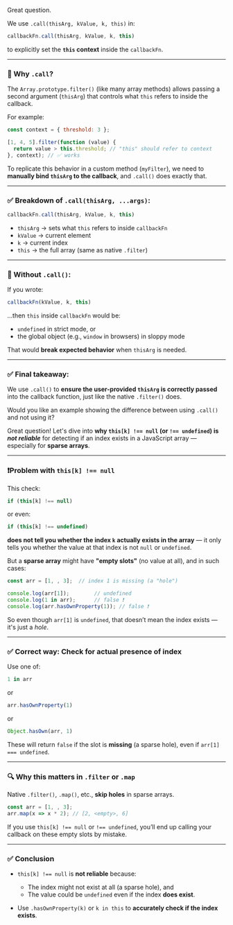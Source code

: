 Great question.

We use `.call(thisArg, kValue, k, this)` in:

```js
callbackFn.call(thisArg, kValue, k, this)
```

to explicitly set the **`this` context** inside the `callbackFn`.

---

### 🧠 Why `.call`?

The `Array.prototype.filter()` (like many array methods) allows passing a second argument (`thisArg`) that controls what `this` refers to inside the callback.

For example:

```js
const context = { threshold: 3 };

[1, 4, 5].filter(function (value) {
  return value > this.threshold; // "this" should refer to context
}, context); // ✅ works
```

To replicate this behavior in a custom method (`myFilter`), we need to **manually bind `thisArg` to the callback**, and `.call()` does exactly that.

---

### ✅ Breakdown of `.call(thisArg, ...args)`:

```js
callbackFn.call(thisArg, kValue, k, this)
```

* `thisArg` → sets what `this` refers to inside `callbackFn`
* `kValue` → current element
* `k`      → current index
* `this`   → the full array (same as native `.filter`)

---

### 🔁 Without `.call()`:

If you wrote:

```js
callbackFn(kValue, k, this)
```

...then `this` inside `callbackFn` would be:

* `undefined` in strict mode, or
* the global object (e.g., `window` in browsers) in sloppy mode

That would **break expected behavior** when `thisArg` is needed.

---

### ✅ Final takeaway:

We use `.call()` to **ensure the user-provided `thisArg` is correctly passed** into the callback function, just like the native `.filter()` does.

Would you like an example showing the difference between using `.call()` and not using it?

Great question! Let's dive into **why `this[k] !== null` (or `!== undefined`) is *not reliable*** for detecting if an index exists in a JavaScript array — especially for **sparse arrays**.

---

### ❗Problem with `this[k] !== null`

This check:

```js
if (this[k] !== null)
```

or even:

```js
if (this[k] !== undefined)
```

**does not tell you whether the index `k` actually exists in the array** — it only tells you whether the value at that index is not `null` or `undefined`.

But a **sparse array** might have **"empty slots"** (no value at all), and in such cases:

```js
const arr = [1, , 3];  // index 1 is missing (a "hole")

console.log(arr[1]);        // undefined
console.log(1 in arr);      // false ❗
console.log(arr.hasOwnProperty(1)); // false ❗
```

So even though `arr[1]` is `undefined`, that doesn’t mean the index exists — it's just a *hole*.

---

### ✅ Correct way: Check for actual presence of index

Use one of:

```js
1 in arr
```

or

```js
arr.hasOwnProperty(1)
```

or

```js
Object.hasOwn(arr, 1)
```

These will return `false` if the slot is **missing** (a sparse hole), even if `arr[1] === undefined`.

---

### 🔍 Why this matters in `.filter` or `.map`

Native `.filter()`, `.map()`, etc., **skip holes** in sparse arrays.

```js
const arr = [1, , 3];
arr.map(x => x * 2); // [2, <empty>, 6]
```

If you use `this[k] !== null` or `!== undefined`, you’ll end up calling your callback on these empty slots by mistake.

---

### ✅ Conclusion

* `this[k] !== null` is **not reliable** because:

  * The index might not exist at all (a sparse hole), and
  * The value could be `undefined` even if the index **does exist**.
* Use `.hasOwnProperty(k)` or `k in this` to **accurately check if the index exists**.
